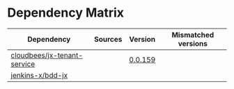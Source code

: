 # Dependency Matrix

Dependency | Sources | Version | Mismatched versions
---------- | ------- | ------- | -------------------
[cloudbees/jx-tenant-service](https://github.com/cloudbees/jx-tenant-service) |  | [0.0.159](https://github.com/cloudbees/jx-tenant-service/releases/tag/v0.0.159) | 
[jenkins-x/bdd-jx](https://github.com/jenkins-x/bdd-jx.git) |  | []() | 
